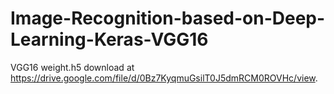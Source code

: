# Image-Recognition-based-on-Deep-Learning-Keras-VGG16


VGG16 weight.h5 download at https://drive.google.com/file/d/0Bz7KyqmuGsilT0J5dmRCM0ROVHc/view.
